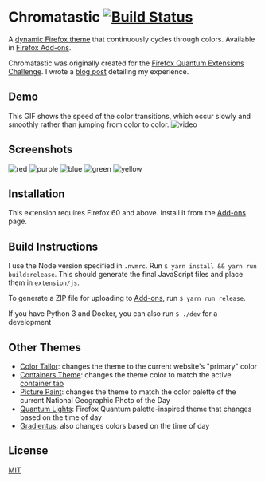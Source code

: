 # Chromatastic [![Build Status](https://travis-ci.org/dguo/chromatastic.svg?branch=master)](https://travis-ci.org/dguo/chromatastic)
A [dynamic Firefox
theme](https://developer.mozilla.org/en-US/Add-ons/Themes/Theme_concepts#Dynamic_themes)
that continuously cycles through colors. Available in [Firefox
Add-ons](https://addons.mozilla.org/en-US/firefox/addon/chromatastic/).

Chromatastic was originally created for the [Firefox Quantum Extensions
Challenge](https://extensionschallenge.com/). I wrote a [blog
post](https://www.dannyguo.com/blog/building-dynamic-firefox-themes/) detailing
my experience.

## Demo
This GIF shows the speed of the color transitions, which occur slowly and smoothly
rather than jumping from color to color.
![video](https://i.imgur.com/qRwh1WU.gif)

## Screenshots
![red](https://i.imgur.com/ePaCPdR.png)
![purple](https://i.imgur.com/spZLFrq.png)
![blue](https://i.imgur.com/lFPKI9e.png)
![green](https://i.imgur.com/mKMHnbf.png)
![yellow](https://i.imgur.com/CZXVsP5.png)

## Installation
This extension requires Firefox 60 and above. Install it from the
[Add-ons](https://addons.mozilla.org/en-US/firefox/addon/chromatastic/) page.

## Build Instructions
I use the Node version specified in `.nvmrc`. Run `$ yarn install && yarn run
build:release`. This should generate the final JavaScript files and place
them in `extension/js`.

To generate a ZIP file for uploading to [Add-ons](https://addons.mozilla.org/),
run `$ yarn run release`.

If you have Python 3 and Docker, you can also run `$ ./dev` for a development

## Other Themes
* [Color Tailor](https://addons.mozilla.org/en-US/firefox/addon/color-tailor/): changes the theme to the current website's "primary" color
* [Containers Theme](https://addons.mozilla.org/en-US/firefox/addon/containers-theme/): changes the theme color to match the active [container tab](https://addons.mozilla.org/en-US/firefox/addon/multi-account-containers/)
* [Picture Paint](https://addons.mozilla.org/en-US/firefox/addon/picture-paint/): changes the theme to match the color palette of the current National Geographic Photo of the Day
* [Quantum Lights](https://addons.mozilla.org/en-US/firefox/addon/quantum-lights-dynamic/): Firefox Quantum palette-inspired theme that changes based on the time of day
* [Gradientus](https://addons.mozilla.org/en-US/firefox/addon/gradientus/): also changes colors based on the time of day

## License
[MIT](https://github.com/dguo/chromatastic/blob/master/LICENSE)
